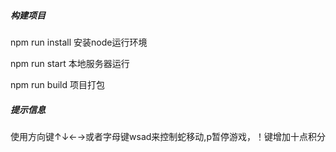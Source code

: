 ##### 构建项目

npm run install 安装node运行环境

npm run start 本地服务器运行

npm run build 项目打包

##### 提示信息

使用方向键↑↓←→或者字母键wsad来控制蛇移动,p暂停游戏，！键增加十点积分
